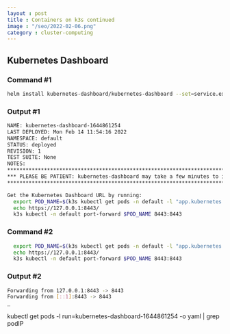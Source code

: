 ```yaml
---
layout : post
title : Containers on k3s continued
image : "/seo/2022-02-06.png"
category : cluster-computing
---
```


## Kubernetes Dashboard

### Command #1

```bash
helm install kubernetes-dashboard/kubernetes-dashboard --set=service.externalPort=8080,resources.limits.cpu=200m --generate-name
```

### Output #1

```bash
NAME: kubernetes-dashboard-1644861254
LAST DEPLOYED: Mon Feb 14 11:54:16 2022
NAMESPACE: default
STATUS: deployed
REVISION: 1
TEST SUITE: None
NOTES:
*********************************************************************************
*** PLEASE BE PATIENT: kubernetes-dashboard may take a few minutes to install ***
*********************************************************************************

Get the Kubernetes Dashboard URL by running:
  export POD_NAME=$(k3s kubectl get pods -n default -l "app.kubernetes.io/name=kubernetes-dashboard,app.kubernetes.io/instance=kubernetes-dashboard-1644861254" -o jsonpath="{.items[0].metadata.name}")
  echo https://127.0.0.1:8443/
  k3s kubectl -n default port-forward $POD_NAME 8443:8443
```

### Command #2

```bash
  export POD_NAME=$(k3s kubectl get pods -n default -l "app.kubernetes.io/name=kubernetes-dashboard,app.kubernetes.io/instance=kubernetes-dashboard-1644861254" -o jsonpath="{.items[0].metadata.name}")
  echo https://127.0.0.1:8443/
  k3s kubectl -n default port-forward $POD_NAME 8443:8443
```

### Output #2

```bash
Forwarding from 127.0.0.1:8443 -> 8443
Forwarding from [::1]:8443 -> 8443
_
```

kubectl get pods -l run=kubernetes-dashboard-1644861254 -o yaml | grep podIP

